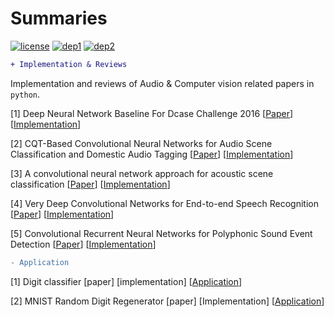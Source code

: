 # Summaries
[![license](https://img.shields.io/badge/License-MIT-brightgreen.svg)](https://github.com/channelCS/Summaries/blob/master/LICENSE) [![dep1](https://img.shields.io/badge/Theano-0.9+-blue.svg)](http://deeplearning.net/software/theano/) [![dep2](https://img.shields.io/badge/Keras-2.1+-blue.svg)](https://keras.io/) 

```diff
+ Implementation & Reviews
```

Implementation and reviews of Audio & Computer vision related papers in `python`.

[1] Deep Neural Network Baseline For Dcase Challenge 2016 [[Paper](http://www.cs.tut.fi/sgn/arg/dcase2016/documents/challenge_technical_reports/DCASE2016_Kong_3008.pdf)] [[Implementation](https://github.com/channelCS/Summaries/tree/master/Audio_Dcase_DNN_Baseline)] 

[2] CQT-Based Convolutional Neural Networks for Audio Scene Classification and Domestic Audio Tagging [[Paper](http://www.cs.tut.fi/sgn/arg/dcase2016/documents/challenge_technical_reports/DCASE2016_Lidy_4007.pdf)] [[Implementation](https://github.com/channelCS/Summaries/tree/master/Audio_Dcase_DNN_Baseline)]

[3] A convolutional neural network approach for acoustic scene classification [[Paper](http://ieeexplore.ieee.org/abstract/document/7966035/)] [[Implementation](https://github.com/channelCS/Summaries/tree/master/Audio_Dcase_DNN_Baseline)] 

[4] Very Deep Convolutional Networks for End-to-end Speech Recognition [[Paper](https://arxiv.org/pdf/1610.03022.pdf)] [[Implementation](https://github.com/channelCS/Summaries/tree/master/Audio_Dcase_DNN_Baseline)] 

[5] Convolutional Recurrent Neural Networks for Polyphonic Sound Event Detection [[Paper](https://arxiv.org/pdf/1702.06286.pdf)] [[Implementation](https://github.com/channelCS/Summaries/tree/master/Audio_Dcase_DNN_Baseline)] 

```diff
- Application
```
[1] Digit classifier [paper] [implementation] [[Application](https://github.com/channelCS/digit-identify)] 

[2] MNIST Random Digit Regenerator [paper] [Implementation] [[Application](https://github.com/channelCS/image-generate)]
